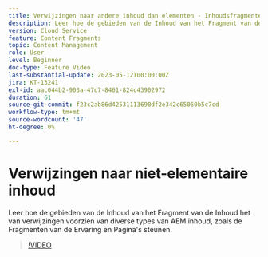 ```yaml
---
title: Verwijzingen naar andere inhoud dan elementen - Inhoudsfragmenteditor
description: Leer hoe de gebieden van de Inhoud van het Fragment van de Inhoud het van verwijzingen voorzien van diverse types van AEM inhoud, zoals de Fragmenten van de Ervaring en Pagina's steunen.
version: Cloud Service
feature: Content Fragments
topic: Content Management
role: User
level: Beginner
doc-type: Feature Video
last-substantial-update: 2023-05-12T00:00:00Z
jira: KT-13241
exl-id: aac044b2-903a-47c7-8461-824c43902972
duration: 61
source-git-commit: f23c2ab86d42531113690df2e342c65060b5c7cd
workflow-type: tm+mt
source-wordcount: '47'
ht-degree: 0%

---
```


# Verwijzingen naar niet-elementaire inhoud

Leer hoe de gebieden van de Inhoud van het Fragment van de Inhoud het van verwijzingen voorzien van diverse types van AEM inhoud, zoals de Fragmenten van de Ervaring en Pagina&#39;s steunen.

>[!VIDEO](https://video.tv.adobe.com/v/3419313/?learn=on)
